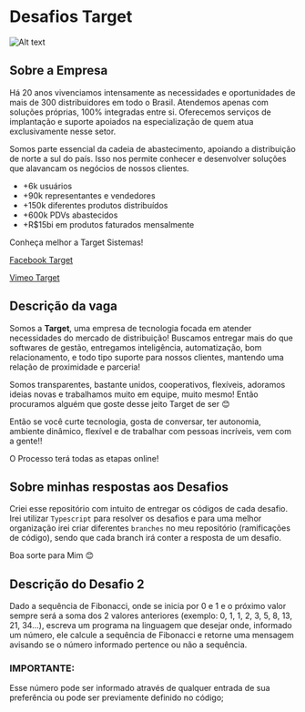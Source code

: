 # Desafios Target

![Alt text](https://s3.amazonaws.com/gupy5/production/companies/519/images/jobs/1338991/20211119050228341_picture.png 'Um desenho de dois jovens.')

## Sobre a Empresa

Há 20 anos vivenciamos intensamente as necessidades e oportunidades de mais de 300 distribuidores em todo o Brasil. Atendemos apenas com soluções próprias, 100% integradas entre si. Oferecemos serviços de implantação e suporte apoiados na especialização de quem atua exclusivamente nesse setor.

Somos parte essencial da cadeia de abastecimento, apoiando a distribuição de norte a sul do país. Isso nos permite conhecer e desenvolver soluções que alavancam os negócios de nossos clientes.

- +6k usuários
- +90k representantes e vendedores
- +150k diferentes produtos distribuídos
- +600k PDVs abastecidos
- +R$15bi em produtos faturados mensalmente

Conheça melhor a Target Sistemas!

[Facebook Target](https://www.facebook.com/targetsistemas 'Página do Facebook da Target.')

[Vimeo Target](https://www.vimeo.com/targetsistemas 'Página do Vimeo Target.')

## Descrição da vaga

Somos a **Target**, uma empresa de tecnologia focada em atender necessidades do mercado de distribuição! Buscamos entregar mais do que softwares de gestão, entregamos inteligência, automatização, bom relacionamento, e todo tipo suporte para nossos clientes, mantendo uma relação de proximidade e parceria!

Somos transparentes, bastante unidos, cooperativos, flexíveis, adoramos ideias novas e trabalhamos muito em equipe, muito mesmo! Então procuramos alguém que goste desse jeito Target de ser 😊

Então se você curte tecnologia, gosta de conversar, ter autonomia, ambiente dinâmico, flexível e de trabalhar com pessoas incríveis, vem com a gente!!

O Processo terá todas as etapas online!

## Sobre minhas respostas aos Desafios

Criei esse repositório com intuito de entregar os códigos de cada desafio. Irei utilizar `Typescript` para resolver os desafios e para uma melhor organização irei criar diferentes `branches` no meu repositório (ramificações de código), sendo que cada branch irá conter a resposta de um desafio.

Boa sorte para Mim 😊

## Descrição do Desafio 2

Dado a sequência de Fibonacci, onde se inicia por 0 e 1 e o próximo valor sempre será a soma dos 2 valores anteriores (exemplo: 0, 1, 1, 2, 3, 5, 8, 13, 21, 34...), escreva um programa na linguagem que desejar onde, informado um número, ele calcule a sequência de Fibonacci e retorne uma mensagem avisando se o número informado pertence ou não a sequência.

### IMPORTANTE:

Esse número pode ser informado através de qualquer entrada de sua preferência ou pode ser previamente definido no código;
